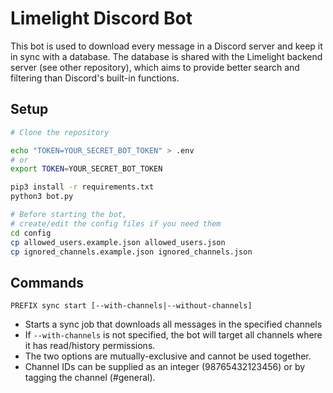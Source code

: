 # Limelight Discord Bot

This bot is used to download every message in a Discord server and keep it in sync with a database. The database is shared with the Limelight backend server (see other repository), which aims to provide better search and filtering than Discord's built-in functions.

## Setup

```sh
# Clone the repository

echo "TOKEN=YOUR_SECRET_BOT_TOKEN" > .env
# or
export TOKEN=YOUR_SECRET_BOT_TOKEN

pip3 install -r requirements.txt
python3 bot.py

# Before starting the bot,
# create/edit the config files if you need them
cd config
cp allowed_users.example.json allowed_users.json
cp ignored_channels.example.json ignored_channels.json
```

## Commands

```
PREFIX sync start [--with-channels|--without-channels]
```
- Starts a sync job that downloads all messages in the specified channels
- If ``--with-channels`` is not specified, the bot will target all channels where it has read/history permissions.
- The two options are mutually-exclusive and cannot be used together.
- Channel IDs can be supplied as an integer (98765432123456) or by tagging the channel (#general).